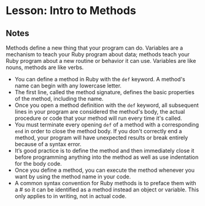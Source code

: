# Lesson: Intro to Methods

## Notes

Methods define a new thing that your program can do. Variables are a mechanism to teach your Ruby program about data; methods teach your Ruby program about a new routine or behavior it can use. Variables are like nouns, methods are like verbs.

- You can define a method in Ruby with the `def` keyword. A method's name can begin with any lowercase letter.
- The first line, called the method signature, defines the basic properties of the method, including the name.
- Once you open a method definition with the `def` keyword, all subsequent lines in your program are considered the method's body, the actual procedure or code that your method will run every time it's called.
- You must terminate every opening `def` of a method with a corresponding `end` in order to close the method body. If you don't correctly end a method, your program will have unexpected results or break entirely because of a syntax error.
- It’s good practice is to define the method and then immediately close it before programming anything into the method as well as use indentation for the body code.
- Once you define a method, you can execute the method whenever you want by using the method name in your code.
- A common syntax convention for Ruby methods is to preface them with a # so it can be identified as a method instead an object or variable. This only applies to in writing, not in actual code.

